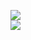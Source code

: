 [![](https://img.shields.io/badge/Made%20With-Github%20Spray-lightgrey.svg?style=for-the-badge&logo=github)](https://github.com/Annihil/github-spray#26199)  
[![](https://i.imgur.com/2DrTn0Z.gif)](https://github.com/Annihil/github-spray)